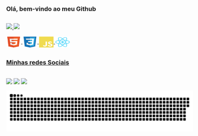 ### Olá, bem-vindo ao meu Github 

##

<div>
  <a href="">
  <img height="180em" src="https://github-readme-stats.vercel.app/api?username=Thiagobiscoito&show_icons=true&theme=react&include_all_commits=true&count_private=true"/>
  <img height="180em" src="https://github-readme-stats.vercel.app/api/top-langs/?username=Thiagobiscoito&layout=compact&langs_count=7&theme=react"/>
</div>
  
  
<div style="display: inline_block"><br>
  <img align="center" alt="Rafa-HTML" height="30" width="40" src="https://raw.githubusercontent.com/devicons/devicon/master/icons/html5/html5-original.svg">
  <img align="center" alt="Rafa-CSS" height="30" width="40" src="https://raw.githubusercontent.com/devicons/devicon/master/icons/css3/css3-original.svg">
  <img align="center" alt="Rafa-Js" height="30" width="40" src="https://raw.githubusercontent.com/devicons/devicon/master/icons/javascript/javascript-plain.svg">
  <img align="center" alt="Rafa-React" height="30" width="40" src="https://raw.githubusercontent.com/devicons/devicon/master/icons/react/react-original.svg">
<!--   <img align="center" alt="Rafa-Ts" height="30" width="40" src="https://raw.githubusercontent.com/devicons/devicon/master/icons/typescript/typescript-plain.svg"> -->
</div>  
  
##
  
 ### Minhas redes Sociais 
<br>
<a href="https://www.linkedin.com/in/thiago-reduzino-da-costa-2369ba67" target="_blank"><img src="https://img.shields.io/badge/-LinkedIn-%230077B5?style=for-the-badge&logo=linkedin&logoColor=white" target="_blank"></a>  
<a href="https://instagram.com/thiagobiscoito182" target="_blank"><img src="https://img.shields.io/badge/-Instagram-%23E4405F?style=for-the-badge&logo=instagram&logoColor=white" target="_blank"></a>
<a href="https://www.facebook.com/thiagobiscoito182" target="_blank"><img src="https://img.shields.io/badge/Facebook-1877F2?style=for-the-badge&logo=facebook&logoColor=white"></a>

  
![Snake animation](https://github.com/Thiagobiscoito/Thiagobiscoito/blob/output/github-contribution-grid-snake.svg)


